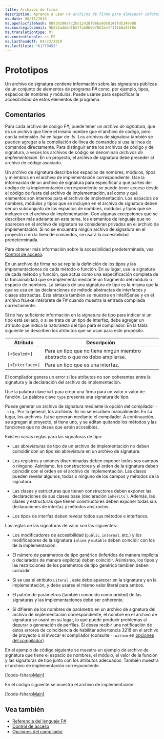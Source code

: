 ```yaml
---
title: Archivos de firma
description: Aprenda a usar F# archivos de firma para almacenar información sobre las signaturas públicas de un conjunto de F# elementos, como tipos, espacios de nombres y los módulos del programa.
ms.date: 06/15/2018
ms.openlocfilehash: 88938309a7c2bd12428f06ba8088141fd5349e80
ms.sourcegitcommit: 9b552addadfb57fab0b9e7852ed4f1f1b8a42f8e
ms.translationtype: MT
ms.contentlocale: es-ES
ms.lasthandoff: 04/23/2019
ms.locfileid: "61770453"
---
```

# <a name="signatures"></a>Prototipos

Un archivo de signatura contiene información sobre las signaturas públicas de un conjunto de elementos de programa F# como, por ejemplo, tipos, espacios de nombres y módulos. Puede usarse para especificar la accesibilidad de estos elementos de programa.

## <a name="remarks"></a>Comentarios

Para cada archivo de código F#, puede tener un *archivo de signatura*, que es un archivo que tiene el mismo nombre que el archivo de código, pero con la extensión .fsi en lugar de .fs. Los archivos de signatura también se pueden agregar a la compilación de línea de comandos si usa la línea de comandos directamente. Para distinguir entre los archivos de código y de signatura, a veces los archivos de código se denominan *archivos de implementación*. En un proyecto, el archivo de signatura debe preceder al archivo de código asociado.

Un archivo de signatura describe los espacios de nombres, módulos, tipos y miembros en el archivo de implementación correspondiente. Use la información de un archivo de signatura para especificar a qué partes del código de la implementación correspondiente se puede tener acceso desde el código de fuera del archivo de implementación, así como y qué elementos son internos para el archivo de implementación. Los espacios de nombres, módulos y tipos que se incluyen en el archivo de signatura deben ser un subconjunto de los espacios de nombres, módulos y tipos que se incluyen en el archivo de implementación. Con algunas excepciones que se describen más adelante en este tema, los elementos de lenguaje que no aparecen en el archivo de signatura se consideran privados en el archivo de implementación. Si no se encuentra ningún archivo de signatura en el proyecto o en la línea de comandos, se usará la accesibilidad predeterminada.

Para obtener más información sobre la accesibilidad predeterminada, vea [Control de acceso](access-control.md).

En un archivo de firma no se repite la definición de los tipos y las implementaciones de cada método o función. En su lugar, use la signatura de cada método y función, que actúa como una especificación completa de la funcionalidad que se implementa mediante un fragmento del módulo o espacio de nombres. La sintaxis de una signatura de tipo es la misma que la que se usa en las declaraciones de método abstractas de interfaces y clases abstractas. Esta sintaxis también se muestra en IntelliSense y en el archivo fsi.exe intérprete de F# cuando muestra la entrada compilada correctamente.

Si no hay suficiente información en la signatura de tipo para indicar si un tipo está sellado, o si se trata de un tipo de interfaz, debe agregar un atributo que indica la naturaleza del tipo para el compilador. En la tabla siguiente se describen los atributos que se usan para este propósito.

|Atributo|Descripción|
|---------|-----------|
|`[<Sealed>]`|Para un tipo que no tiene ningún miembro abstracto o que no debe ampliarse.|
|`[<Interface>]`|Para un tipo que es una interfaz.|

El compilador genera un error si los atributos no son coherentes entre la signatura y la declaración del archivo de implementación.

Use la palabra clave `val` para crear una firma para un valor o valor de función. La palabra clave `type` presenta una signatura de tipo.

Puede generar un archivo de signatura mediante la opción del compilador `--sig` . Por lo general, los archivos .fsi no se escriben manualmente. En su lugar, los archivos .fsi se generan mediante el compilador. A continuación, se agregan al proyecto, si tiene uno, y se editan quitando los métodos y las funciones que no desea que estén accesibles.

Existen varias reglas para las signaturas de tipo:

- Las abreviaturas de tipo de un archivo de implementación no deben coincidir con un tipo sin abreviatura en un archivo de signatura.

- Los registros y uniones discriminadas deben exponer todos sus campos o ninguno. Asimismo, los constructores y el orden de la signatura deben coincidir con el orden en el archivo de implementación. Las clases pueden revelar algunos, todos o ninguno de los campos y métodos de la signatura.

- Las clases y estructuras que tienen constructores deben exponer las declaraciones de sus clases base (declaración `inherits` ). Además, las clases y estructuras que tienen constructores deben exponer todas sus declaraciones de interfaz y métodos abstractos.

- Los tipos de interfaz deben revelar todos sus métodos e interfaces.

Las reglas de las signaturas de valor son las siguientes:

- Los modificadores de accesibilidad (`public`, `internal`, etc.) y los modificadores de la signatura `inline` y `mutable` deben coincidir con los de la implementación.

- El número de parámetros de tipo genérico (inferidos de manera implícita o declarados de manera explícita) deben coincidir. Asimismo, los tipos y las restricciones de los parámetros de tipo genérico también deben coincidir.

- Si se usa el atributo `Literal` , este debe aparecer en la signatura y en la implementación, y debe usarse el mismo valor literal para ambos.

- El patrón de parámetros (también conocido como *aridad*) de las signaturas y las implementaciones debe ser coherente.

- Si difieren de los nombres de parámetro en un archivo de signatura del archivo de implementación correspondiente, el nombre en el archivo de signatura se usará en su lugar, lo que puede producir problemas al depurar o generación de perfiles. Si desea recibir una notificación de estos errores de coincidencia de habilitar advertencia 3218 en el archivo de proyecto o al invocar el compilador (consulte `--warnon` en [opciones del compilador](compiler-options.md)).

En el ejemplo de código siguiente se muestra un ejemplo de archivo de signatura que tiene el espacio de nombres, el módulo, el valor de la función y las signaturas de tipo junto con los atributos adecuados. También muestra el archivo de implementación correspondiente.

[!code-fsharp[Main](../../../samples/snippets/fsharp/fssignatures/snippet9002.fs)]

En el código siguiente se muestra el archivo de implementación.

[!code-fsharp[Main](../../../samples/snippets/fsharp/fssignatures/snippet9001.fs)]

## <a name="see-also"></a>Vea también

- [Referencia del lenguaje F#](index.md)
- [Control de acceso](access-control.md)
- [Opciones del compilador](compiler-options.md)
